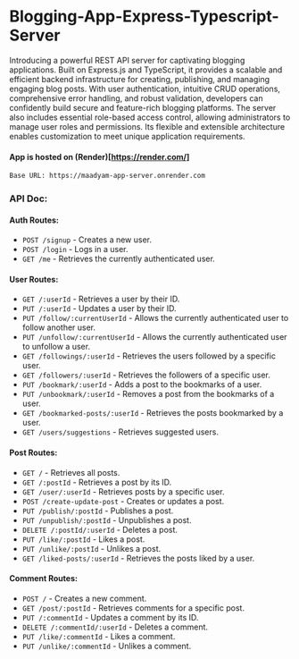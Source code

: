 # Blogging-App-Express-Typescript-Server

Introducing a powerful REST API server for captivating blogging applications. Built on Express.js and TypeScript, it provides a scalable and efficient backend infrastructure for creating, publishing, and managing engaging blog posts. With user authentication, intuitive CRUD operations, comprehensive error handling, and robust validation, developers can confidently build secure and feature-rich blogging platforms. The server also includes essential role-based access control, allowing administrators to manage user roles and permissions. Its flexible and extensible architecture enables customization to meet unique application requirements.

#### App is hosted on (Render)[https://render.com/]
```bash
Base URL: https://maadyam-app-server.onrender.com
```


### API Doc:

#### Auth Routes:
- `POST /signup` - Creates a new user.
- `POST /login` - Logs in a user.
- `GET /me` - Retrieves the currently authenticated user.

#### User Routes:
- `GET /:userId` - Retrieves a user by their ID.
- `PUT /:userId` - Updates a user by their ID.
- `PUT /follow/:currentUserId` - Allows the currently authenticated user to follow another user.
- `PUT /unfollow/:currentUserId` - Allows the currently authenticated user to unfollow a user.
- `GET /followings/:userId` - Retrieves the users followed by a specific user.
- `GET /followers/:userId` - Retrieves the followers of a specific user.
- `PUT /bookmark/:userId` - Adds a post to the bookmarks of a user.
- `PUT /unbookmark/:userId` - Removes a post from the bookmarks of a user.
- `GET /bookmarked-posts/:userId` - Retrieves the posts bookmarked by a user.
- `GET /users/suggestions` - Retrieves suggested users.

#### Post Routes:
- `GET /` - Retrieves all posts.
- `GET /:postId` - Retrieves a post by its ID.
- `GET /user/:userId` - Retrieves posts by a specific user.
- `POST /create-update-post` - Creates or updates a post.
- `PUT /publish/:postId` - Publishes a post.
- `PUT /unpublish/:postId` - Unpublishes a post.
- `DELETE /:postId/:userId` - Deletes a post.
- `PUT /like/:postId` - Likes a post.
- `PUT /unlike/:postId` - Unlikes a post.
- `GET /liked-posts/:userId` - Retrieves the posts liked by a user.

#### Comment Routes:
- `POST /` - Creates a new comment.
- `GET /post/:postId` - Retrieves comments for a specific post.
- `PUT /:commentId` - Updates a comment by its ID.
- `DELETE /:commentId/:userId` - Deletes a comment.
- `PUT /like/:commentId` - Likes a comment.
- `PUT /unlike/:commentId` - Unlikes a comment.
